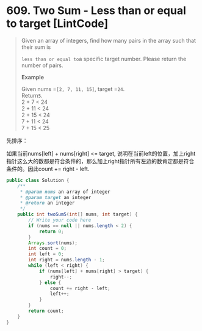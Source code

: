 # 609. Two Sum - Less than or equal to target \[LintCode\]

> Given an array of integers, find how many pairs in the array such that their sum is
>
> `less than or equal to`a specific target number. Please return the number of pairs.
>
> **Example**
>
> Given nums =`[2, 7, 11, 15]`, target =`24`.  
> Return`5`.  
> 2 + 7 &lt; 24  
> 2 + 11 &lt; 24  
> 2 + 15 &lt; 24  
> 7 + 11 &lt; 24  
> 7 + 15 &lt; 25

先排序：

如果当前nums\[left\] + nums\[right\] &lt;= target, 说明在当前left的位置，加上right指针这么大的数都是符合条件的，那么加上right指针所有左边的数肯定都是符合条件的。因此count += right - left.

```java
public class Solution {
    /**
     * @param nums an array of integer
     * @param target an integer
     * @return an integer
     */
    public int twoSum5(int[] nums, int target) {
        // Write your code here
        if (nums == null || nums.length < 2) {
            return 0;
        }
        Arrays.sort(nums);
        int count = 0;
        int left = 0;
        int right = nums.length - 1;
        while (left < right) {
            if (nums[left] + nums[right] > target) {
                right--;
            } else {
                count += right - left;
                left++;
            }
        }
        return count;
    }
}
```



